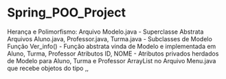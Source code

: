 # Spring_POO_Project

Herança e Polimorfismo:
  Arquivo Modelo.java  - Superclasse Abstrata 
  Arquivos Aluno.java, Professor.java, Turma.java - Subclasses de Modelo
  Função Ver_info() - Função abstrata vinda de Modelo e implementada em Aluno, Turma, Professor
  Atributos ID, NOME - Atributos privados herdados de Modelo para Aluno, Turma e Professor
  ArrayList<Modelo> no Arquivo Menu.java que recebe objetos do tipo <Aluno>,<Professor>,<Turma>
